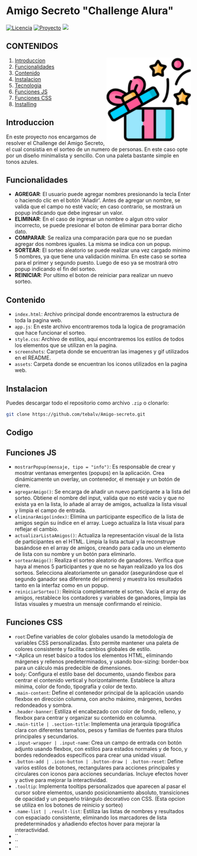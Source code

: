 # Amigo Secreto "Challenge Alura"



[![Licencia](https://img.shields.io/badge/licence-One-orange)](https://www.oracle.com/ar/education/oracle-next-education/)
[![Proyecto](https://img.shields.io/badge/deploy-online-green)](https://tebalv.github.io/Amigo-secreto/)
![](https://dcbadge.limes.pink/api/shield/174238492321120256?style=flat&theme=default&compact=true)

## CONTENIDOS
<img align="right" src="screenshots/gift-icon.png" alt="drawing" width="230"/>

1. [Introduccion](#introduccion)
1. [Funcionalidades](#funcionalidades)
1. [Contenido](#contenido)
1. [Instalacion](#instalacion)
1. [Tecnologia](#tecnologia)
1. [Funciones JS](#funcionesjs)
1. [Funciones CSS](#funcionescss)
1. [Installing](#installing)

## Introduccion

En este proyecto nos encargamos de resolver el Challenge del Amigo Secreto, el cual consistia en el sorteo de un numero de personas. En este caso opte por un diseño minimalista y sencillo. Con una paleta bastante simple en tonos azules.

## Funcionalidades

- **AGREGAR**: El usuario puede agregar nombres presionando la tecla Enter o haciendo clic en el botón 'Añadir'. Antes de agregar un nombre, se valida que el campo no esté vacío; en caso contrario, se mostrará un popup indicando que debe ingresar un valor.
- **ELIMINAR**: En el caso de ingresar un nombre o algun otro valor incorrecto, se puede presionar el boton de eliminar para borrar dicho dato.
- **COMPARAR**: Se realiza una comparación para que no se puedan agregar dos nombres iguales. La misma se indica con un popup.
- **SORTEAR**: El sorteo aleatorio se puede realizar una vez cargado minimo 5 nombres, ya que tiene una validación minima. En este caso se sortea para el primer y segundo puesto. Luego de eso ya se mostrará otro popup indicando el fin del sorteo.
- **REINICIAR**: Por ultimo el boton de reiniciar para realizar un nuevo sorteo.

## Contenido
- `index.html`: Archivo principal donde encontraremos la estructura de toda la pagina web.
- `app.js`: En este archivo encontraremos toda la logica de programación que hace funcionar el sorteo.
- `style.css`: Archivo de estilos, aquí encontraremos los estilos de todos los elementos que se utilizan en la pagina. 
- `screenshots`: Carpeta donde se encuentran las imagenes y gif utilizados en el README.
- `assets`: Carpeta donde se encuentran los iconos utilizados en la pagina web.

## Instalacion
Puedes descargar todo el repositorio como archivo `.zip` o clonarlo: 
```bash
git clone https://github.com/tebalv/Amigo-secreto.git
```

## Codigo
## Funciones JS
  - `mostrarPopup(mensaje, tipo = "info")`: Es responsable de crear y mostrar ventanas emergentes (popups) en la aplicación. Crea dinámicamente un overlay, un contenedor, el mensaje y un botón de cierre.
  - `agregarAmigo()`: Se encarga de añadir un nuevo participante a la lista del sorteo. Obtiene el nombre del input, valida que no esté vacío y que no exista ya en la lista, lo añade al array de amigos, actualiza la lista visual y limpia el campo de entrada.
  - `eliminarAmigo(index)`: Elimina un participante específico de la lista de amigos según su índice en el array. Luego actualiza la lista visual para reflejar el cambio.
  - `actualizarListaAmigos()`: Actualiza la representación visual de la lista de participantes en el HTML. Limpia la lista actual y la reconstruye basándose en el array de amigos, creando para cada uno un elemento de lista con su nombre y un botón para eliminarlo.
  - `sortearAmigo()`: Realiza el sorteo aleatorio de ganadores. Verifica que haya al menos 5 participantes y que no se hayan realizado ya los dos sorteos. Selecciona aleatoriamente un ganador (asegurándose que el segundo ganador sea diferente del primero) y muestra los resultados tanto en la interfaz como en un popup.
  - `reiniciarSorteo()`: Reinicia completamente el sorteo. Vacía el array de amigos, restablece los contadores y variables de ganadores, limpia las listas visuales y muestra un mensaje confirmando el reinicio.

## Funciones CSS
  - `root`:Define variables de color globales usando la metodología de variables CSS personalizadas. Esto permite mantener una paleta de colores consistente y facilita cambios globales de estilo.
  - `*`:Aplica un reset básico a todos los elementos HTML, eliminando márgenes y rellenos predeterminados, y usando box-sizing: border-box para un cálculo más predecible de dimensiones.
  - `body`: Configura el estilo base del documento, usando flexbox para centrar el contenido vertical y horizontalmente. Establece la altura mínima, color de fondo, tipografía y color de texto.
  - `.main-content`: Define el contenedor principal de la aplicación usando flexbox en dirección columna, con ancho máximo, márgenes, bordes redondeados y sombra.
  - `.header-banner`: Estiliza el encabezado con color de fondo, relleno, y flexbox para centrar y organizar su contenido en columna.
  - `.main-title | .section-title`: Implementa una jerarquía tipográfica clara con diferentes tamaños, pesos y familias de fuentes para títulos principales y secundarios.
  - `.input-wrapper | .input-name`: Crea un campo de entrada con botón adjunto usando flexbox, con estilos para estados normales y de foco, y bordes redondeados específicos para crear una unidad visual.
  - `.button-add | .icon-button | .button-draw | .button-reset`: Define varios estilos de botones, rectangulares para acciones principales y circulares con iconos para acciones secundarias. Incluye efectos hover y active para mejorar la interactividad.
  - `.tooltip`: Implementa tooltips personalizados que aparecen al pasar el cursor sobre elementos, usando posicionamiento absoluto, transiciones de opacidad y un pequeño triángulo decorativo con CSS. (Esta opcion se utiliza en los botones de reinicio y sorteo)
  - `.name-list | .result-list`: Estiliza las listas de nombres y resultados con espaciado consistente, eliminando los marcadores de lista predeterminados y añadiendo efectos hover para mejorar la interactividad.
  - ``
  - ``
  - ``

